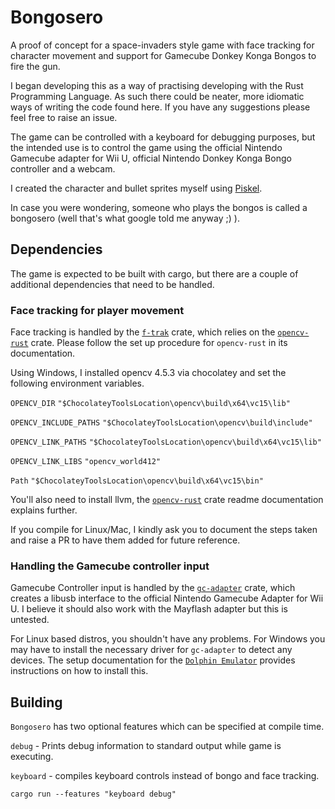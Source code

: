 # Bongosero

A proof of concept for a space-invaders style game with face tracking for character movement and support for Gamecube Donkey Konga Bongos to fire the gun.

I began developing this as a way of practising developing with the Rust Programming Language. As such there could be neater, more idiomatic ways of writing the code found here. If you have any suggestions please feel free to raise an issue.

The game can be controlled with a keyboard for debugging purposes, but the intended use is to control the game using the official Nintendo Gamecube adapter for Wii U, official Nintendo Donkey Konga Bongo controller and a webcam.

I created the character and bullet sprites myself using <a href="https://www.piskelapp.com/">Piskel</a>.

In case you were wondering, someone who plays the bongos is called a bongosero (well that's what google told me anyway ;) ).

## Dependencies
The game is expected to be built with cargo, but there are a couple of additional dependencies that need to be handled.

### Face tracking for player movement
Face tracking is handled by the [`f-trak`](https://github.com/Payne325/f-trak) crate, which relies on the [`opencv-rust`](https://github.com/twistedfall/opencv-rust) crate. Please follow the set up procedure for `opencv-rust` in its documentation.

Using Windows, I installed opencv 4.5.3 via chocolatey and set the following environment variables.

`OPENCV_DIR` `"$ChocolateyToolsLocation\opencv\build\x64\vc15\lib"`

`OPENCV_INCLUDE_PATHS` `"$ChocolateyToolsLocation\opencv\build\include"`

`OPENCV_LINK_PATHS` `"$ChocolateyToolsLocation\opencv\build\x64\vc15\lib"`

`OPENCV_LINK_LIBS` `"opencv_world412"`

`Path` `"$ChocolateyToolsLocation\opencv\build\x64\vc15\bin"`

You'll also need to install llvm, the [`opencv-rust`](https://github.com/twistedfall/opencv-rust#windows-package) crate readme documentation explains further.

If you compile for Linux/Mac, I kindly ask you to document the steps taken and raise a PR to have them added for future reference. 

### Handling the Gamecube controller input
Gamecube Controller input is handled by the [`gc-adapter`](https://github.com/jam1garner/gc-adapter) crate, which creates a libusb interface to the official Nintendo Gamecube Adapter for Wii U. I believe it should also work with the Mayflash adapter but this is untested.

For Linux based distros, you shouldn't have any problems.
For Windows you may have to install the necessary driver for `gc-adapter` to detect any devices. The setup documentation for the [`Dolphin Emulator`](https://dolphin-emu.org/docs/guides/how-use-official-gc-controller-adapter-wii-u/#Windows) provides instructions on how to install this.  

## Building

`Bongosero` has two optional features which can be specified at compile time.

`debug` - Prints debug information to standard output while game is executing.

`keyboard` - compiles keyboard controls instead of bongo and face tracking.

```
cargo run --features "keyboard debug"
```
